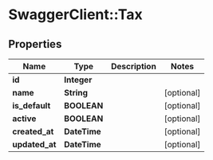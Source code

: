 # SwaggerClient::Tax

## Properties
Name | Type | Description | Notes
------------ | ------------- | ------------- | -------------
**id** | **Integer** |  | 
**name** | **String** |  | [optional] 
**is_default** | **BOOLEAN** |  | [optional] 
**active** | **BOOLEAN** |  | [optional] 
**created_at** | **DateTime** |  | [optional] 
**updated_at** | **DateTime** |  | [optional] 


